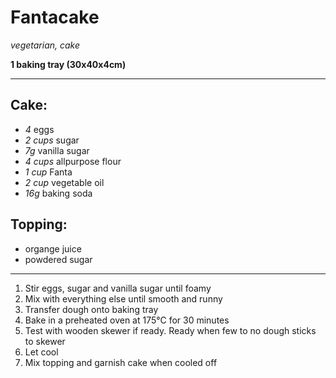 # Fantacake

*vegetarian, cake*

**1 baking tray (30x40x4cm)**

---

## Cake: 

- *4* eggs
- *2 cups* sugar
- *7g* vanilla sugar
- *4 cups* allpurpose flour
- *1 cup* Fanta
- *2 cup* vegetable oil
- *16g* baking soda

## Topping:

- organge juice
- powdered sugar

---

1. Stir eggs, sugar and vanilla sugar until foamy
2. Mix with everything else until smooth and runny
3. Transfer dough onto baking tray
4. Bake in a preheated oven at 175°C for 30 minutes
5. Test with wooden skewer if ready. Ready when few to no dough sticks to skewer
6. Let cool 
7. Mix topping and garnish cake when cooled off

